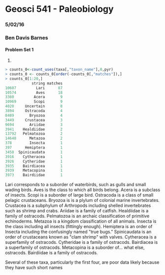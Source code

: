 # Geosci 541 - Paleobiology
### 5/02/16
### Ben Davis Barnes

#### Problem Set 1

1)
````R
> counts_0<-count_uses(taxa[,"taxon_name"],0,pyr)
> counts_0 <- counts_0[order(-counts_0[,"matches"]),]
> counts_0[1:20,]
            string matches
10607         Lari      87
10574         Aves      18
3360         Acera       9
10969        Scopi       9
4020     Uncertain       8
3894     Ostracoda       4
8489       Bryozoa       4
3449     Crustacea       3
9694       Ariidae       3
3941    Healdiidae       2
13792   Pelmatozoa       2
14648      Metazoa       2
378        Insecta       1
397      Hemiptera       1
3458  Spinicaudata       1
3916    Cytheracea       1
3926    Cytheridae       1
3935    Bairdiacea       1
3939    Metacopina       1
3973    Bairdiidae       1
````

Lari corresponds to a suborder of waterbirds, such as gulls and small wading birds.
Aves is the class to which all birds belong.
Acera is a subclass of insects.
Scopi is a suborder of large bird.
Ostracoda is a class of small pelagic crustaceans.
Bryozoa is is a plylum of colonial marine invertebrates.
Crustacea is a subphylum of Arthropods including shelled invertebrates such as shrimp and crabs.
Ariidae is a family of catfish.
Healdiidae is a family of ostracods.
Pelmatozoa is an archaic classification of primitive echinoderms.
Metazoa is a kingdom classification of all animals.
Insecta is the class including all insects (fittingly enough).
Hemiptera is an order of Insecta including the confusingly named "true bugs."
Spinicaudata is an order of crustaceans known as "clam shrimp" with valves.
Cytheracea is a superfamily of ostracods.
Cytheridae is a family of ostracods.
Bairdiacea is a superfamily of ostracods.
Metacopina is a suborder of... what else, ostracods.
Bairdiidae is a family of ostracods.

Several of these taxa, particularly the first four, are poor data likely because they have such short names
